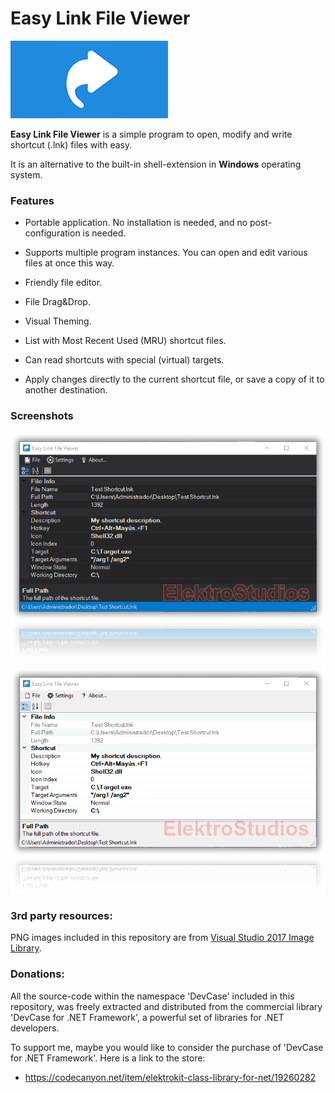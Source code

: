 # Easy Link File Viewer

![](Design/GitHub%20Readme.png)

**Easy Link File Viewer** is a simple program to open, modify and write shortcut (.lnk) files with easy.

It is an alternative to the built-in shell-extension in **Windows** operating system.

### Features

- Portable application. No installation is needed, and no post-configuration is needed.

- Supports multiple program instances. You can open and edit various files at once this way.
   
- Friendly file editor.
   
- File Drag&Drop.
   
- Visual Theming.
   
- List with Most Recent Used (MRU) shortcut files.
   
- Can read shortcuts with special (virtual) targets.
   
- Apply changes directly to the current shortcut file, or save a copy of it to another destination.

### Screenshots

![](Preview/Easy%20Link%20File%20Viewer%2001.png)

![](Preview/Easy%20Link%20File%20Viewer%2002.png)

### 3rd party resources:

PNG images included in this repository are from <a href="https://www.microsoft.com/en-us/download/details.aspx?id=35825" target="_blank">Visual Studio 2017 Image Library</a>.

### Donations:

All the source-code within the namespace 'DevCase' included in this repository, was freely extracted and distributed from the commercial library 'DevCase for .NET Framework', a powerful set of libraries for .NET developers.

To support me, maybe you would like to consider the purchase of 'DevCase for .NET Framework'. Here is a link to the store:

- https://codecanyon.net/item/elektrokit-class-library-for-net/19260282

